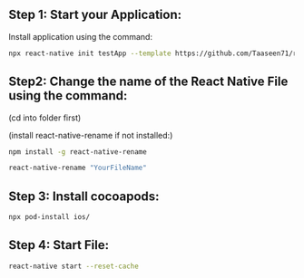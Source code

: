 ## Step 1: Start your Application:

Install application using the command:
```bash
npx react-native init testApp --template https://github.com/Taaseen71/rn-template.git
```

## Step2: Change the name of the React Native File using the command:

(cd into folder first)

(install react-native-rename if not installed:)
   ```bash
   npm install -g react-native-rename
   ```


```bash
react-native-rename "YourFileName"
```

## Step 3: Install cocoapods: 

```bash
npx pod-install ios/
```

## Step 4: Start File:

```bash
react-native start --reset-cache
```

